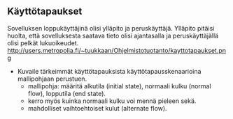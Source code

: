 ## Käyttötapaukset

Sovelluksen loppukäyttäjinä olisi ylläpito ja peruskäyttäjä.
Ylläpito pitäisi huolta, että sovelluksesta saatava tieto olisi ajantasalla ja peruskäyttäjällä olisi pelkät lukuoikeudet.
http://users.metropolia.fi/~tuukkaan/Ohjelmistotuotanto/kayttotapaukset.png


* Kuvaile tärkeimmät käyttötapauksista käyttötapausskenaarioina mallipohjaan perustuen.
  * mallipohja: määritä alkutila (initial state), normaali kulku (normal flow), lopputila (end state).
  * kerro myös kuinka normaali kulku voi mennä pieleen sekä.
  * mahdolliset vaihtoehtoiset kulut (alternate flow).
